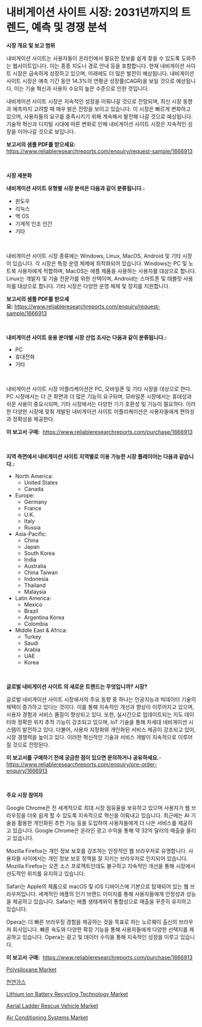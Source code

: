<p><h1>내비게이션 사이트 시장: 2031년까지의 트렌드, 예측 및 경쟁 분석</h1></p><p><strong>시장 개요 및 보고 범위</strong></p>
<p><p>내비게이션 사이트는 사용자들이 온라인에서 필요한 정보를 쉽게 찾을 수 있도록 도와주는 웹사이트입니다. 이는 종종 지도나 경로 안내 등을 포함합니다. 현재 내비게이션 사이트 시장은 급속하게 성장하고 있으며, 미래에도 더 많은 발전이 예상됩니다. 내비게이션 사이트 시장은 예측 기간 동안 14.3%의 연평균 성장률(CAGR)을 보일 것으로 예상됩니다. 이는 기술 혁신과 사용자 수요의 높은 수준으로 인한 것입니다.</p><p>내비게이션 사이트 시장은 지속적인 성장을 이뤄나갈 것으로 전망되며, 최신 시장 동향과 예측까지 고려할 때 매우 밝은 전망을 보이고 있습니다. 이 시장은 빠르게 변화하고 있으며, 사용자들의 요구를 충족시키기 위해 계속해서 발전해 나갈 것으로 예상됩니다. 기술적 혁신과 디지털 시대에 따른 변화로 인해 내비게이션 사이트 시장은 지속적인 성장을 이어나갈 것으로 보입니다.</p></p>
<p><strong>보고서의 샘플 PDF를 받으세요:</strong> <a href="https://www.reliableresearchreports.com/enquiry/request-sample/1666913">https://www.reliableresearchreports.com/enquiry/request-sample/1666913</a></p>
<p>&nbsp;</p>
<p><strong>시장 세분화</strong></p>
<p><strong>내비게이션 사이트 유형별 시장 분석은 다음과 같이 분류됩니다.:</strong></p>
<p><ul><li>윈도우</li><li>리눅스</li><li>맥 OS</li><li>기계적 인조 인간</li><li>기타</li></ul></p>
<p>&nbsp;</p>
<p><p>내비게이션 사이트 시장 종류에는 Windows, Linux, MacOS, Android 및 기타 시장이 있습니다. 각 시장은 특정 운영 체제에 최적화되어 있습니다. Windows는 PC 및 노트북 사용자에게 적합하며, MacOS는 애플 제품을 사용하는 사용자를 대상으로 합니다. Linux는 개발자 및 기술 전문가를 위한 선택이며, Android는 스마트폰 및 태블릿 사용자를 대상으로 합니다. 기타 시장은 다양한 운영 체제 및 장치를 지원합니다.</p></p>
<p><strong>보고서의 샘플 PDF를 받으세요:</strong>&nbsp;<a href="https://www.reliableresearchreports.com/enquiry/request-sample/1666913">https://www.reliableresearchreports.com/enquiry/request-sample/1666913</a></p>
<p>&nbsp;</p>
<p><strong> 내비게이션 사이트 응용 분야별 시장 산업 조사는 다음과 같이 분류됩니다.:</strong></p>
<p><ul><li>PC</li><li>휴대전화</li><li>기타</li></ul></p>
<p>&nbsp;</p>
<p><p>내비게이션 사이트 시장 어플리케이션은 PC, 모바일폰 및 기타 시장을 대상으로 한다. PC 시장에서는 더 큰 화면과 더 많은 기능이 요구되며, 모바일폰 시장에서는 휴대성과 쉬운 사용이 중요시되며, 기타 시장에서는 다양한 기기 호환성 및 기능이 필요하다. 이러한 다양한 시장에 맞춰 개발된 내비게이션 사이트 어플리케이션은 사용자들에게 편의성과 정확성을 제공한다.</p></p>
<p><strong>이 보고서 구매:</strong>&nbsp; <a href="https://www.reliableresearchreports.com/purchase/1666913">https://www.reliableresearchreports.com/purchase/1666913</a></p>
<p>&nbsp;</p>
<p><strong>지역 측면에서 내비게이션 사이트 지역별로 이용 가능한 시장 플레이어는 다음과 같습니다.:</strong></p>
<p><ul>
    <li>
        North America:
        <ul>
            <li>United States</li>
            <li>Canada</li>
        </ul>
    </li>
    <li>
        Europe:
        <ul>
            <li>Germany</li>
            <li>France</li>
            <li>U.K.</li>
            <li>Italy</li>
            <li>Russia</li>
        </ul>
    </li>
    <li>
        Asia-Pacific:
        <ul>
            <li>China</li>
            <li>Japan</li>
            <li>South Korea</li>
            <li>India</li>
            <li>Australia</li>
            <li>China Taiwan</li>
            <li>Indonesia</li>
            <li>Thailand</li>
            <li>Malaysia</li>
        </ul>
    </li>
    <li>
        Latin America:
        <ul>
            <li>Mexico</li>
            <li>Brazil</li>
            <li>Argentina Korea</li>
            <li>Colombia</li>
        </ul>
    </li>
    <li>
        Middle East & Africa:
        <ul>
            <li>Turkey</li>
            <li>Saudi</li>
            <li>Arabia</li>
            <li>UAE</li>
            <li>Korea</li>
        </ul>
    </li>
    </ul></p>
<p>&nbsp;</p>
<p><strong>글로벌 내비게이션 사이트 의 새로운 트렌드는 무엇입니까? 시장?</strong></p>
<p><p>글로벌 네비게이션 사이트 시장에서의 주요 동향 중 하나는 인공지능과 빅데이터 기술의 채택이 증가하고 있다는 것이다. 이를 통해 지속적인 개선과 향상이 이루어지고 있으며, 사용자 경험과 서비스 품질이 향상되고 있다. 또한, 실시간으로 업데이트되는 지도 데이터와 정확한 위치 추적 기능이 강조되고 있으며, IoT 기술을 통해 차세대 네비게이션 시스템이 발전하고 있다. 더불어, 사용자 지정화와 개인화된 서비스 제공이 강조되고 있어, 시장 경쟁력을 높이고 있다. 이러한 혁신적인 기술과 서비스 개발이 지속적으로 이루어질 것으로 전망된다.</p></p>
<p><strong>이 보고서를 구매하기 전에 궁금한 점이 있으면 문의하거나 공유하세요.</strong>- <a href="https://www.reliableresearchreports.com/enquiry/pre-order-enquiry/1666913">https://www.reliableresearchreports.com/enquiry/pre-order-enquiry/1666913</a></p>
<p>&nbsp;</p>
<p><strong>주요 시장 참여자</strong></p>
<p><p>Google Chrome은 전 세계적으로 최대 시장 점유율을 보유하고 있으며 사용자가 웹 브라우징을 더욱 쉽게 할 수 있도록 지속적으로 혁신을 이뤄내고 있습니다. 최근에는 AI 기술을 활용한 개인화된 추천 기능 등을 도입하여 사용자들에게 더 나은 서비스를 제공하고 있습니다. Google Chrome은 온라인 광고 수익을 통해 약 32억 달러의 매출을 올리고 있습니다.</p><p>Mozilla Firefox는 개인 정보 보호를 강조하는 안정적인 웹 브라우저로 유명합니다. 사용자들 사이에서는 개인 정보 보호 정책을 잘 지키는 브라우저로 인지되어 있습니다. Mozilla Firefox는 오픈 소스 프로젝트인데도 불구하고 지속적인 개선을 통해 시장에서 선도적인 위치를 유지하고 있습니다.</p><p>Safari는 Apple의 제품으로 macOS 및 iOS 디바이스에 기본으로 탑재되어 있는 웹 브라우저입니다. 세계적인 애플의 인기 브랜드 이미지를 통해 사용자들에게 안정성과 성능을 제공하고 있습니다. Safari는 애플 생태계와의 통합성으로 매출을 꾸준히 유지하고 있습니다.</p><p>Opera는 더 빠른 브라우징 경험을 제공하는 것을 목표로 하는 노르웨이 출신의 브라우저 회사입니다. 빠른 속도와 다양한 확장 기능을 통해 사용자들에게 다양한 선택지를 제공하고 있습니다. Opera는 광고 및 데이터 수익을 통해 지속적인 성장을 이루고 있습니다.</p></p>
<p><strong>이 보고서 구매:</strong>&nbsp;&nbsp;<a href="https://www.reliableresearchreports.com/purchase/1666913">https://www.reliableresearchreports.com/purchase/1666913</a></p>
<p><p><a href="https://cat-emmental-94b.notion.site/Polysiloxane-Market-Size-Growth-Outlook-from-2024-to-2031-projecting-at-Market-s-Trends-Analysis-b-0490ce4256384ba68f33ea1747c77cc9">Polysiloxane Market</a></p><p><a href="https://github.com/FelipeGrrady654556/Market-Research-Report-List-1/blob/main/236617714302.md">천연가스</a></p><p><a href="https://github.com/joannesouthgate/Market-Research-Report-List-2/blob/main/lithium-ion-battery-recycling-technology-market.md">Lithium ion Battery Recycling Technology Market</a></p><p><a href="https://issuu.com/reportprime-2/docs/aerial-ladder-rescue-vehicle-market-size-2030.pptx">Aerial Ladder Rescue Vehicle Market</a></p><p><a href="https://view.publitas.com/reportprime-1/global-air-conditioning-systems-market-by-types-applications-and-major-players-with-regional-growth-rate-analysis-and-development-situation-from-2024-to-2031/">Air Conditioning Systems Market</a></p></p>
